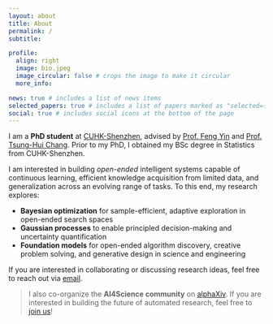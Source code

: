 ```yaml
---
layout: about
title: About
permalink: /
subtitle:

profile:
  align: right
  image: bio.jpeg
  image_circular: false # crops the image to make it circular
  more_info:

news: true # includes a list of news items
selected_papers: true # includes a list of papers marked as "selected={true}"
social: true # includes social icons at the bottom of the page
---
```

<div class="about-content" markdown="1">

I am a **PhD student** at [CUHK-Shenzhen](https://cuhk.edu.cn/en/), advised by [Prof. Feng Yin](https://sse.cuhk.edu.cn/en/faculty/yinfeng) and [Prof. Tsung-Hui Chang](https://sse.cuhk.edu.cn/en/faculty/tsunghuichang). Prior to my PhD, I obtained my BSc degree in Statistics from CUHK-Shenzhen.

I am interested in building *open-ended* intelligent systems capable of continuous learning, efficient knowledge acquisition from limited data, and generalization across an evolving range of tasks. To this end, my research explores:

- **Bayesian optimization** for sample-efficient, adaptive exploration in open-ended search spaces
- **Gaussian processes** to enable principled decision-making and uncertainty quantification
- **Foundation models** for open-ended algorithm discovery, creative problem solving, and generative design in science and engineering

If you are interested in collaborating or discussing research ideas, feel free to reach out via [email](mailto:richardsuwandi@link.cuhk.edu.cn).
</div>

> I also co-organize the **AI4Science community** on [alphaXiv](https://www.alphaxiv.org). If you are interested in building the future of automated research, feel free to [join us](https://www.alphaxiv.org/invite/8866160b-928d-4690-8fe5-03aff0c54348)!
